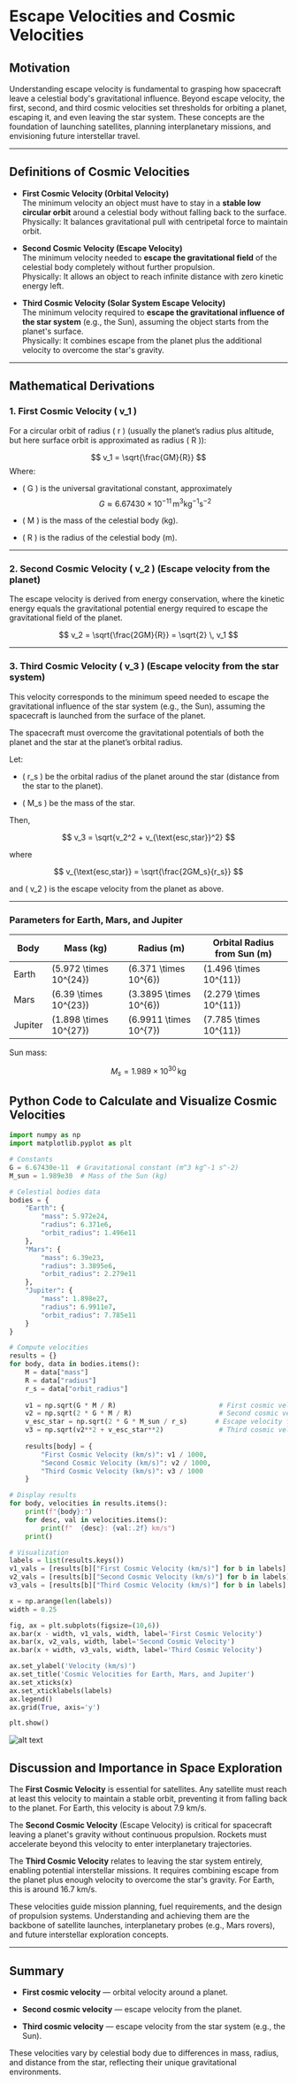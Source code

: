 # Escape Velocities and Cosmic Velocities

## Motivation

Understanding escape velocity is fundamental to grasping how spacecraft leave a celestial body's gravitational influence. Beyond escape velocity, the first, second, and third cosmic velocities set thresholds for orbiting a planet, escaping it, and even leaving the star system. These concepts are the foundation of launching satellites, planning interplanetary missions, and envisioning future interstellar travel.

---

## Definitions of Cosmic Velocities

- **First Cosmic Velocity (Orbital Velocity)**  
  The minimum velocity an object must have to stay in a **stable low circular orbit** around a celestial body without falling back to the surface.  
  Physically: It balances gravitational pull with centripetal force to maintain orbit.

- **Second Cosmic Velocity (Escape Velocity)**  
  The minimum velocity needed to **escape the gravitational field** of the celestial body completely without further propulsion.  
  Physically: It allows an object to reach infinite distance with zero kinetic energy left.

- **Third Cosmic Velocity (Solar System Escape Velocity)**  
  The minimum velocity required to **escape the gravitational influence of the star system** (e.g., the Sun), assuming the object starts from the planet's surface.  
  Physically: It combines escape from the planet plus the additional velocity to overcome the star's gravity.

---

## Mathematical Derivations

### 1. First Cosmic Velocity \( v_1 \)

For a circular orbit of radius \( r \) (usually the planet’s radius plus altitude, but here surface orbit is approximated as radius \( R \)):

$$
v_1 = \sqrt{\frac{GM}{R}}
$$
Where:

- \( G \) is the universal gravitational constant, approximately  
  $$
  G \approx 6.67430 \times 10^{-11} \, \text{m}^3 \text{kg}^{-1} \text{s}^{-2}
  $$

- \( M \) is the mass of the celestial body (kg).

- \( R \) is the radius of the celestial body (m).

---

### 2. Second Cosmic Velocity \( v_2 \) (Escape velocity from the planet)

The escape velocity is derived from energy conservation, where the kinetic energy equals the gravitational potential energy required to escape the gravitational field of the planet.

$$
v_2 = \sqrt{\frac{2GM}{R}} = \sqrt{2} \, v_1
$$

---

### 3. Third Cosmic Velocity \( v_3 \) (Escape velocity from the star system)

This velocity corresponds to the minimum speed needed to escape the gravitational influence of the star system (e.g., the Sun), assuming the spacecraft is launched from the surface of the planet.

The spacecraft must overcome the gravitational potentials of both the planet and the star at the planet’s orbital radius.

Let:

- \( r_s \) be the orbital radius of the planet around the star (distance from the star to the planet).

- \( M_s \) be the mass of the star.

Then,

$$
v_3 = \sqrt{v_2^2 + v_{\text{esc,star}}^2}
$$

where

$$
v_{\text{esc,star}} = \sqrt{\frac{2GM_s}{r_s}}
$$

and \( v_2 \) is the escape velocity from the planet as above.

---

### Parameters for Earth, Mars, and Jupiter

| Body    | Mass (kg)                 | Radius (m)               | Orbital Radius from Sun (m)   |
|---------|---------------------------|--------------------------|-------------------------------|
| Earth   | \(5.972 \times 10^{24}\)  | \(6.371 \times 10^{6}\)  | \(1.496 \times 10^{11}\)      |
| Mars    | \(6.39 \times 10^{23}\)   | \(3.3895 \times 10^{6}\) | \(2.279 \times 10^{11}\)      |
| Jupiter | \(1.898 \times 10^{27}\)  | \(6.9911 \times 10^{7}\) | \(7.785 \times 10^{11}\)      |

Sun mass:

$$
M_s = 1.989 \times 10^{30} \, \text{kg}
$$






## Python Code to Calculate and Visualize Cosmic Velocities

```python
import numpy as np
import matplotlib.pyplot as plt

# Constants
G = 6.67430e-11  # Gravitational constant (m^3 kg^-1 s^-2)
M_sun = 1.989e30  # Mass of the Sun (kg)

# Celestial bodies data
bodies = {
    "Earth": {
        "mass": 5.972e24,
        "radius": 6.371e6,
        "orbit_radius": 1.496e11
    },
    "Mars": {
        "mass": 6.39e23,
        "radius": 3.3895e6,
        "orbit_radius": 2.279e11
    },
    "Jupiter": {
        "mass": 1.898e27,
        "radius": 6.9911e7,
        "orbit_radius": 7.785e11
    }
}

# Compute velocities
results = {}
for body, data in bodies.items():
    M = data["mass"]
    R = data["radius"]
    r_s = data["orbit_radius"]
    
    v1 = np.sqrt(G * M / R)                          # First cosmic velocity (orbit)
    v2 = np.sqrt(2 * G * M / R)                      # Second cosmic velocity (escape planet)
    v_esc_star = np.sqrt(2 * G * M_sun / r_s)       # Escape velocity from Sun at planet orbit
    v3 = np.sqrt(v2**2 + v_esc_star**2)              # Third cosmic velocity (escape star system)
    
    results[body] = {
        "First Cosmic Velocity (km/s)": v1 / 1000,
        "Second Cosmic Velocity (km/s)": v2 / 1000,
        "Third Cosmic Velocity (km/s)": v3 / 1000
    }

# Display results
for body, velocities in results.items():
    print(f"{body}:")
    for desc, val in velocities.items():
        print(f"  {desc}: {val:.2f} km/s")
    print()

# Visualization
labels = list(results.keys())
v1_vals = [results[b]["First Cosmic Velocity (km/s)"] for b in labels]
v2_vals = [results[b]["Second Cosmic Velocity (km/s)"] for b in labels]
v3_vals = [results[b]["Third Cosmic Velocity (km/s)"] for b in labels]

x = np.arange(len(labels))
width = 0.25

fig, ax = plt.subplots(figsize=(10,6))
ax.bar(x - width, v1_vals, width, label='First Cosmic Velocity')
ax.bar(x, v2_vals, width, label='Second Cosmic Velocity')
ax.bar(x + width, v3_vals, width, label='Third Cosmic Velocity')

ax.set_ylabel('Velocity (km/s)')
ax.set_title('Cosmic Velocities for Earth, Mars, and Jupiter')
ax.set_xticks(x)
ax.set_xticklabels(labels)
ax.legend()
ax.grid(True, axis='y')

plt.show()
```
![alt text](Figure_12.png)

## Discussion and Importance in Space Exploration

The **First Cosmic Velocity** is essential for satellites. Any satellite must reach at least this velocity to maintain a stable orbit, preventing it from falling back to the planet. For Earth, this velocity is about 7.9 km/s.

The **Second Cosmic Velocity** (Escape Velocity) is critical for spacecraft leaving a planet's gravity without continuous propulsion. Rockets must accelerate beyond this velocity to enter interplanetary trajectories.

The **Third Cosmic Velocity** relates to leaving the star system entirely, enabling potential interstellar missions. It requires combining escape from the planet plus enough velocity to overcome the star's gravity. For Earth, this is around 16.7 km/s.

These velocities guide mission planning, fuel requirements, and the design of propulsion systems. Understanding and achieving them are the backbone of satellite launches, interplanetary probes (e.g., Mars rovers), and future interstellar exploration concepts.

---

## Summary

- **First cosmic velocity** — orbital velocity around a planet.

- **Second cosmic velocity** — escape velocity from the planet.

- **Third cosmic velocity** — escape velocity from the star system (e.g., the Sun).

These velocities vary by celestial body due to differences in mass, radius, and distance from the star, reflecting their unique gravitational environments.
